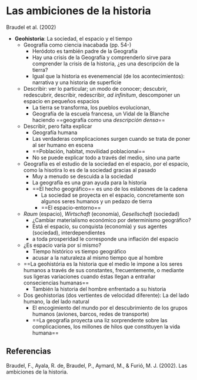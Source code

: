 # Las ambiciones de la historia
Braudel et al. (2002)

- **Geohistoria**: La sociedad, el espacio y el tiempo
	- Geografía como ciencia inacabada (pp. 54-)
		- Heródoto es también padre de la Geografía
		- Hay una crisis de la Geografía y comprenderlo sirve para comprender la crisis de la historia, ¿es una descripción de la tierra?
		- Igual que la historia es evenemencial (de los acontecimientos): narrativa y una historia de superficie
	- Describir: ver lo particular; un modo de conocer; descubrir, redescubrir, describir, redescribir, *ad infinitum*, descomponer un espacio en pequeños espacios
		- La tierra se transforma, los pueblos evolucionan, 
		- Geografía de la escuela francesa, un Vidal de la Blanche haciendo ==geografía como una *descripción densa*==
	- Describir, pero falta explicar
		- Geografía humana
		- Las verdaderas complicaciones surgen cuando se trata de poner al ser humano en escena
		- ==Población, habitat, movilidad poblacional==
		- No se puede explicar todo a través del medio, sino una parte
	- Geografía es el estudio de la sociedad en el espacio, por el espacio, como la hisotira lo es de la sociedad gracias al pasado
		- Muy a menudo se descuida a la sociedad
		- La geografía es una gran ayuda para la historia
		- ==El hecho geográfico== es uno de los eslabones de la cadena
			- La sociedad se proyecta en el espacio, concretamente son algunos seres humanos y un pedazo de tierra
			- ==El espacio-entorno==
	- *Raum* (espacio), *Wirtschaft* (economía), *Gesellschaft* (sociedad)
		- ¿Cambiar materialismo económico por determinismo geográfico?
		- Está el espacio, su conquista (economía) y sus agentes (sociedad), interdependientes
		- a toda prosperidad le corresponde una inflación del espacio
	- ¿Es espacio varía por sí mismo?
		- Tiempo histórico vs tiempo geográfico
		- acusar a la naturaleza al mismo tiempo que al hombre
	- ==La geohistória es la historia que el medio le impone a los seres humanos a través de sus constantes, frecuentemente, o mediante sus ligeras variaciones cuando éstas llegan a entrañar conseciencias humanas==
		- También la historia del hombre enfrentado a su historia
	- Dos geohistorias (dos vertientes de velocidad diferente): La del lado humano, la del lado natural
		- El encogimiento del mundo por el descubrimiento de los grupos humanos (aviones, barcos, redes de transporte)
		- ==La geografía proyecta una liz sorprendente sobre las complicaciones, los millones de hilos que constituyen la vida humana==

## Referencias

Braudel, F., Ayala, R. de, Braudel, P., Aymard, M., & Furió, M. J. (2002). Las ambiciones de la historia.
